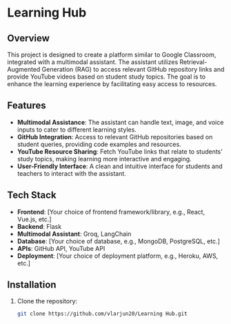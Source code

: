 # Learning Hub

## Overview

This project is designed to create a platform similar to Google Classroom, integrated with a multimodal assistant. The assistant utilizes Retrieval-Augmented Generation (RAG) to access relevant GitHub repository links and provide YouTube videos based on student study topics. The goal is to enhance the learning experience by facilitating easy access to resources.

## Features

- **Multimodal Assistance**: The assistant can handle text, image, and voice inputs to cater to different learning styles.
- **GitHub Integration**: Access to relevant GitHub repositories based on student queries, providing code examples and resources.
- **YouTube Resource Sharing**: Fetch YouTube links that relate to students' study topics, making learning more interactive and engaging.
- **User-Friendly Interface**: A clean and intuitive interface for students and teachers to interact with the assistant.

## Tech Stack

- **Frontend**: [Your choice of frontend framework/library, e.g., React, Vue.js, etc.]
- **Backend**: Flask
- **Multimodal Assistant**: Groq, LangChain
- **Database**: [Your choice of database, e.g., MongoDB, PostgreSQL, etc.]
- **APIs**: GitHub API, YouTube API
- **Deployment**: [Your choice of deployment platform, e.g., Heroku, AWS, etc.]

## Installation

1. Clone the repository:
   ```bash
   git clone https://github.com/vlarjun20/Learning Hub.git



